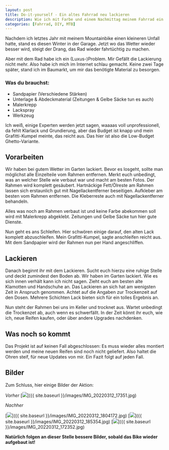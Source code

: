 ```yaml
---
layout: post
title: Do-it-yourself - Ein altes Fahrrad neu lackieren
description: Wie ich mit Farbe und einem Nachmittag meinem Fahrrad ein neues Leben eingehaucht habe.
categories: [Fahrrad, DIY, MTB]
---
```


Nachdem ich letztes Jahr mit meinem Mountainbike einen kleineren Unfall hatte, stand es diesen Winter in der Garage. Jetzt wo das Wetter wieder besser wird, steigt der Drang, das Rad wieder fahrtüchtig zu machen.

Aber mit dem Rad habe ich ein (Luxus-)Problem. Mir Gefällt die Lackierung nicht mehr. Also habe ich mich im Internet schlau gemacht. Keine zwei Tage später, stand ich im Baumarkt, um mir das benötigte Material zu besorgen.

### Was du brauchst:
- Sandpapier (Verschiedene Stärken)
- Unterlage & Abdeckmaterial (Zeitungen & Gelbe Säcke tun es auch)
- Malerkrepp
- Lackspray
- Werkzeug

Ich weiß, einige Experten werden jetzt sagen, waaaas voll unprofessionell, da fehlt Klarlack und Grundierung, aber das Budget ist knapp und mein Grafitti-Kumpel meinte, das reicht aus. Das hier ist also die Low-Budget Ghetto-Variante.

## Vorarbeiten
Wir haben bei gutem Wetter im Garten lackiert. Bevor es losgeht, sollte man möglichst alle Einzelteile vom Rahmen entfernen. 
Merkt euch unbedingt, was an welcher Stelle wie verbaut war und macht am besten Fotos.
Der Rahmen wird komplett gesäubert. Hartnäckige Fett/Ölreste am Rahmen lassen sich erstaunlich gut mit Nagellackentferner beseitigen.
Aufkleber am besten vom Rahmen entfernen. Die Kleberreste auch mit Nagellackentferner behandeln.

Alles was noch am Rahmen verbaut ist und keine Farbe abekommen soll wird mit Malerkrepp abgeklebt. Zeitungen und Gelbe Säcke tun hier gute Dienste.

Nun geht es ans Schleifen. Hier schwören einige darauf, den alten Lack komplett abzuschleifen. Mein Grafitti-Kumpel, sagte anschleifen reicht aus.
Mit dem Sandpapier wird der Rahmen nun per Hand angeschliffen.

## Lackieren
Danach beginnt ihr mit dem Lackieren. Sucht euch hierzu eine ruhige Stelle und deckt zumindest den Boden ab. Wir haben im Garten lackiert. Wie es sich innen verhält kann ich nicht sagen. Zieht euch am besten alte Klamotten und Handschuhe an. Das Lackieren an sich hat am wenigsten Zeit in Anspruch genommen. Achtet auf die Angaben zur Trockenzeit auf den Dosen. Mehrere Schichten Lack bieten sich für ein tolles Ergebnis an.

 
Nun steht der Rahmen bei uns im Keller und trocknet aus. Wartet unbedingt die Trockenzet ab, auch wenn es schwerfällt.
In der Zeit könnt ihr euch, wie ich, neue Reifen kaufen, oder über andere Upgrades nachdenken.

## Was noch so kommt
Das Projekt ist auf keinen Fall abgeschlossen: Es muss wieder alles montiert werden und meine neuen Reifen sind noch nicht geliefert.
Also haltet die Ohren steif, für neue Updates von mir. Ein Fazit folgt auf jeden Fall.

## Bilder
Zum Schluss, hier einige Bilder der Aktion:
 
*Vorher*
[<img src="{{ site.baseurl }}/images/IMG_20220312_17351.jpg">]({{ site.baseurl }}/images/IMG_20220312_17351.jpg)

*Nachher* 
 
[<img src="{{ site.baseurl }}/images/IMG_20220312_1804172.jpg">]({{ site.baseurl }}/images/IMG_20220312_1804172.jpg)
[<img src="{{ site.baseurl }}/images/IMG_20220312_185354.jpg.jpg">]({{ site.baseurl }}/images/IMG_20220312_185354.jpg)
[<img src="{{ site.baseurl }}/images/IMG_20220312_172352.jpg">]({{ site.baseurl }}/images/IMG_20220312_172352.jpg)
 
**Natürlich folgen an dieser Stelle bessere Bilder, sobald das Bike wieder aufgebaut ist!**